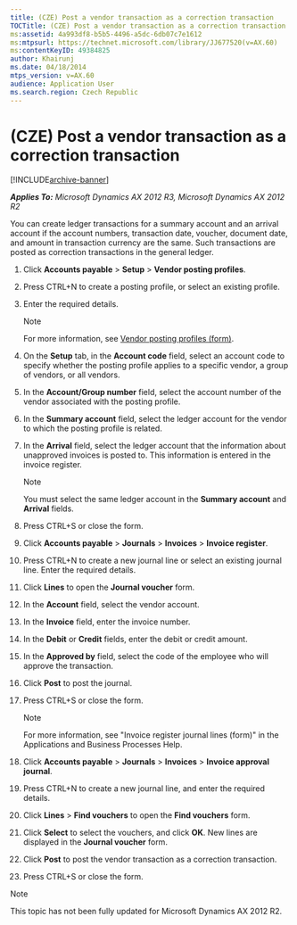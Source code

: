 ```yaml
---
title: (CZE) Post a vendor transaction as a correction transaction
TOCTitle: (CZE) Post a vendor transaction as a correction transaction
ms:assetid: 4a993df8-b5b5-4496-a5dc-6db07c7e1612
ms:mtpsurl: https://technet.microsoft.com/library/JJ677520(v=AX.60)
ms:contentKeyID: 49384825
author: Khairunj
ms.date: 04/18/2014
mtps_version: v=AX.60
audience: Application User
ms.search.region: Czech Republic
---
```


# (CZE) Post a vendor transaction as a correction transaction 


[!INCLUDE[archive-banner](includes/archive-banner.md)]


_**Applies To:** Microsoft Dynamics AX 2012 R3, Microsoft Dynamics AX 2012 R2_

You can create ledger transactions for a summary account and an arrival account if the account numbers, transaction date, voucher, document date, and amount in transaction currency are the same. Such transactions are posted as correction transactions in the general ledger.

1.  Click **Accounts payable** \> **Setup** \> **Vendor posting profiles**.

2.  Press CTRL+N to create a posting profile, or select an existing profile.

3.  Enter the required details.
    

    > [!NOTE]
    > <P>For more information, see <A href="https://technet.microsoft.com/library/aa551972(v=ax.60)">Vendor posting profiles (form)</A>.</P>



4.  On the **Setup** tab, in the **Account code** field, select an account code to specify whether the posting profile applies to a specific vendor, a group of vendors, or all vendors.

5.  In the **Account/Group number** field, select the account number of the vendor associated with the posting profile.

6.  In the **Summary account** field, select the ledger account for the vendor to which the posting profile is related.

7.  In the **Arrival** field, select the ledger account that the information about unapproved invoices is posted to. This information is entered in the invoice register.
    

    > [!NOTE]
    > <P>You must select the same ledger account in the <STRONG>Summary account</STRONG> and <STRONG>Arrival</STRONG> fields.</P>



8.  Press CTRL+S or close the form.

9.  Click **Accounts payable** \> **Journals** \> **Invoices** \> **Invoice register**.

10. Press CTRL+N to create a new journal line or select an existing journal line. Enter the required details.

11. Click **Lines** to open the **Journal voucher** form.

12. In the **Account** field, select the vendor account.

13. In the **Invoice** field, enter the invoice number.

14. In the **Debit** or **Credit** fields, enter the debit or credit amount.

15. In the **Approved by** field, select the code of the employee who will approve the transaction.

16. Click **Post** to post the journal.

17. Press CTRL+S or close the form.
    

    > [!NOTE]
    > <P>For more information, see "Invoice register journal lines (form)" in the Applications and Business Processes Help.</P>



18. Click **Accounts payable** \> **Journals** \> **Invoices** \> **Invoice approval journal**.

19. Press CTRL+N to create a new journal line, and enter the required details.

20. Click **Lines** \> **Find vouchers** to open the **Find vouchers** form.

21. Click **Select** to select the vouchers, and click **OK**. New lines are displayed in the **Journal voucher** form.

22. Click **Post** to post the vendor transaction as a correction transaction.

23. Press CTRL+S or close the form.


> [!NOTE]
> <P>This topic has not been fully updated for Microsoft Dynamics AX 2012 R2.</P>


  


